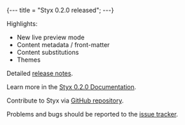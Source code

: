 {---
  title = "Styx 0.2.0 released";
---}


Highlights:

- New live preview mode
- Content metadata / front-matter
- Content substitutions
- Themes

Detailed [release notes](@doc.v0.2.0@#_release_notes).

Learn more in the [Styx 0.2.0 Documentation](@doc.v0.2.0@).

Contribute to Styx via [GitHub repository](https://github.com/styx-static/styx/).

Problems and bugs should be reported to the [issue tracker](https://github.com/styx-static/styx/issues).
